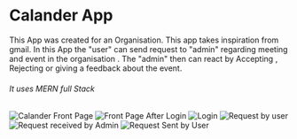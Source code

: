 <h1>Calander App</h1>
This App was created for an Organisation. This app takes inspiration from gmail. In this App the "user" can send request to "admin" regarding meeting and event in the organisation . The "admin" then can react by Accepting , Rejecting or giving a feedback about the event.

<h6>It uses MERN full Stack</h6>


![Calander Front Page](https://github.com/Tarun08091997/Calander-App/assets/61690911/3d753fc9-132b-48b9-a257-fb103d4720ad)
![Front Page After Login](https://github.com/Tarun08091997/Calander-App/assets/61690911/6cfb4063-0c62-4dc5-9a79-f85e45f11679)
![Login](https://github.com/Tarun08091997/Calander-App/assets/61690911/0d1ae20a-8b99-4470-b830-80ad2d3118a3)
![Request by user](https://github.com/Tarun08091997/Calander-App/assets/61690911/8092ab5c-7d07-44bd-b266-3813210d18ba)
![Request received by Admin](https://github.com/Tarun08091997/Calander-App/assets/61690911/cbd38c76-edef-4ea9-bba7-e826f26e79bb)
![Request Sent by User](https://github.com/Tarun08091997/Calander-App/assets/61690911/a325f332-8b7f-4ec4-8f5b-4ae813e6b3a3)
